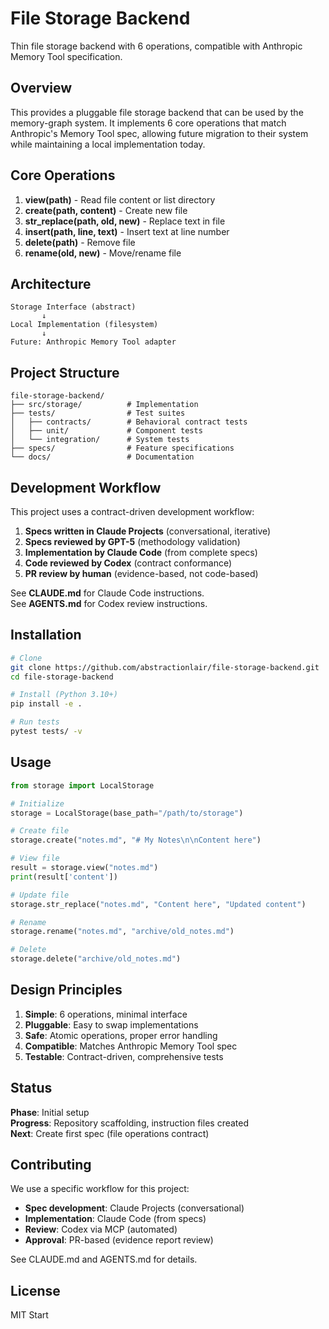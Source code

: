 # File Storage Backend

Thin file storage backend with 6 operations, compatible with Anthropic Memory Tool specification.

## Overview

This provides a pluggable file storage backend that can be used by the memory-graph system. It implements 6 core operations that match Anthropic's Memory Tool spec, allowing future migration to their system while maintaining a local implementation today.

## Core Operations

1. **view(path)** - Read file content or list directory
2. **create(path, content)** - Create new file
3. **str_replace(path, old, new)** - Replace text in file
4. **insert(path, line, text)** - Insert text at line number
5. **delete(path)** - Remove file
6. **rename(old, new)** - Move/rename file

## Architecture

```
Storage Interface (abstract)
       ↓
Local Implementation (filesystem)
       ↓
Future: Anthropic Memory Tool adapter
```

## Project Structure

```
file-storage-backend/
├── src/storage/          # Implementation
├── tests/                # Test suites
│   ├── contracts/        # Behavioral contract tests
│   ├── unit/             # Component tests
│   └── integration/      # System tests
├── specs/                # Feature specifications
└── docs/                 # Documentation
```

## Development Workflow

This project uses a contract-driven development workflow:

1. **Specs written in Claude Projects** (conversational, iterative)
2. **Specs reviewed by GPT-5** (methodology validation)
3. **Implementation by Claude Code** (from complete specs)
4. **Code reviewed by Codex** (contract conformance)
5. **PR review by human** (evidence-based, not code-based)

See **CLAUDE.md** for Claude Code instructions.  
See **AGENTS.md** for Codex review instructions.

## Installation

```bash
# Clone
git clone https://github.com/abstractionlair/file-storage-backend.git
cd file-storage-backend

# Install (Python 3.10+)
pip install -e .

# Run tests
pytest tests/ -v
```

## Usage

```python
from storage import LocalStorage

# Initialize
storage = LocalStorage(base_path="/path/to/storage")

# Create file
storage.create("notes.md", "# My Notes\n\nContent here")

# View file
result = storage.view("notes.md")
print(result['content'])

# Update file
storage.str_replace("notes.md", "Content here", "Updated content")

# Rename
storage.rename("notes.md", "archive/old_notes.md")

# Delete
storage.delete("archive/old_notes.md")
```

## Design Principles

1. **Simple**: 6 operations, minimal interface
2. **Pluggable**: Easy to swap implementations
3. **Safe**: Atomic operations, proper error handling
4. **Compatible**: Matches Anthropic Memory Tool spec
5. **Testable**: Contract-driven, comprehensive tests

## Status

**Phase**: Initial setup  
**Progress**: Repository scaffolding, instruction files created  
**Next**: Create first spec (file operations contract)

## Contributing

We use a specific workflow for this project:

- **Spec development**: Claude Projects (conversational)
- **Implementation**: Claude Code (from specs)
- **Review**: Codex via MCP (automated)
- **Approval**: PR-based (evidence report review)

See CLAUDE.md and AGENTS.md for details.

## License

MIT
Start
